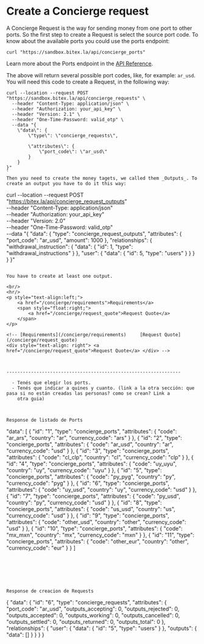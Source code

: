 # Create a Concierge request

A Concierge Request is the way for sending money from one port to other ports.
So the first step to create a Request is select the source port code.
To know about the available ports you could use the ports endpoint:

```
curl "https://sandbox.bitex.la/api/concierge_ports"
```

Learn more about the Ports endpoint in the [API Reference](https://developers.bitex.la/?version=latest#5a2ab863-b399-4101-9bba-fc0bf54a2586).


The above will return several possible port codes, like, for example: `ar_usd`. You will need this code to create a Request, in the following way:

```
curl --location --request POST "https://sandbox.bitex.la/api/concierge_requests" \
  --header "Content-Type: application/json" \
  --header "Authorization: your_api_key" \
  --header "Version: 2.1" \
  --header "One-Time-Password: valid_otp" \
  --data "{
	\"data\": {
		\"type\": \"concierge_requests\",
	
		\"attributes\": {
			\"port_code\": \"ar_usd\"
		}
	}
}"
`
Then you need to create the money tagets, we called them _Outputs_. To create an output you have to do it this way:

```
curl --location --request POST "https://bitex.la/api/concierge_request_outputs" \
  --header "Content-Type: application/json" \
  --header "Authorization: your_api_key" \
  --header "Version: 2.0" \
  --header "One-Time-Password: valid_otp" \
  --data "{
    \"data\": {
        \"type\": \"concierge_request_outputs\",
        \"attributes\": {
            \"port_code\": \"ar_usd\",
            \"amount\": 1000
        },
        \"relationships\": {
            \"withdrawal_instruction\": {
                \"data\": {
                    \"id\": 1,
                    \"type\": \"withdrawal_instructions\"
                }
            },
            \"user\": {
                \"data\": {
                    \"id\": 5,
                    \"type\": \"users\"
                }
            }
        }
    }
}"
```

You have to create at least one output.

<br/>
<hr/>
<p style="text-align:left;">
    <a href="/concierge/requirements">Requirements</a>
    <span style="float:right;">
        <a href="/concierge/request_quote">Request Quote</a>
    </span>
</p>

<!-- [Requirements](/concierge/requirements)     [Request Quote](/concierge/request_quote)
<div style="text-align: right"> <a href="/concierge/request_quote">Request Quote</a> </div> -->



----------------------------------------------------------------

  - Tenés que elegir los ports.
  - Tenés que indicar a quines y cuanto. (link a la otra sección: que pasa si no están creadas las personas? como se crean? Link a
    otra guia)



Response de listado de Ports
```
"data": [
    {
        "id": "1",
        "type": "concierge_ports",
        "attributes": {
            "code": "ar_ars",
            "country": "ar",
            "currency_code": "ars"
        }
    },
    {
        "id": "2",
        "type": "concierge_ports",
        "attributes": {
            "code": "ar_usd",
            "country": "ar",
            "currency_code": "usd"
        }
    },
    {
        "id": "3",
        "type": "concierge_ports",
        "attributes": {
            "code": "cl_clp",
            "country": "cl",
            "currency_code": "clp"
        }
    },
    {
        "id": "4",
        "type": "concierge_ports",
        "attributes": {
            "code": "uy_uyu",
            "country": "uy",
            "currency_code": "uyu"
        }
    },
    {
        "id": "5",
        "type": "concierge_ports",
        "attributes": {
            "code": "py_pyg",
            "country": "py",
            "currency_code": "pyg"
        }
    },
    {
        "id": "6",
        "type": "concierge_ports",
        "attributes": {
            "code": "uy_usd",
            "country": "uy",
            "currency_code": "usd"
        }
    },
    {
        "id": "7",
        "type": "concierge_ports",
        "attributes": {
            "code": "py_usd",
            "country": "py",
            "currency_code": "usd"
        }
    },
    {
        "id": "8",
        "type": "concierge_ports",
        "attributes": {
            "code": "us_usd",
            "country": "us",
            "currency_code": "usd"
        }
    },
    {
        "id": "9",
        "type": "concierge_ports",
        "attributes": {
            "code": "other_usd",
            "country": "other",
            "currency_code": "usd"
        }
    },
    {
        "id": "10",
        "type": "concierge_ports",
        "attributes": {
            "code": "mx_mxn",
            "country": "mx",
            "currency_code": "mxn"
        }
    },
    {
        "id": "11",
        "type": "concierge_ports",
        "attributes": {
            "code": "other_eur",
            "country": "other",
            "currency_code": "eur"
        }
    }
]
```






Response de creacion de Requests
```
{
  "data": {
    "id": "6",
    "type": "concierge_requests",
    "attributes": {
      "port_code": "ar_usd",
      "outputs_accepting": 0,
      "outputs_rejected": 0,
      "outputs_accepted": 0,
      "outputs_working": 0,
      "outputs_cancelled": 0,
      "outputs_settled": 0,
      "outputs_returned": 0,
      "outputs_total": 0
    },
    "relationships": {
      "user": {
        "data": {
          "id": "5",
          "type": "users"
        }
      },
      "outputs": {
        "data": []
      }
    }
  }
}
```